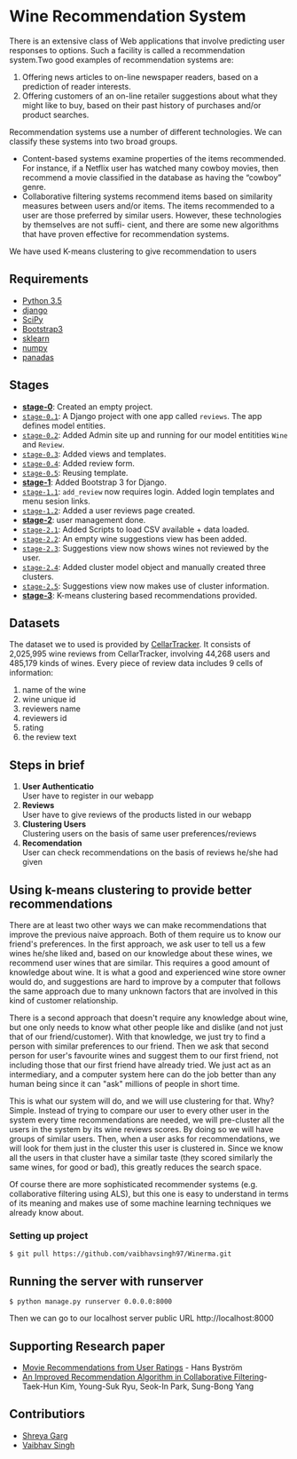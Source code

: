 # Wine Recommendation System  
There is an extensive class of Web applications that involve predicting user
responses to options. Such a facility is called a recommendation system.Two good
examples of recommendation systems are:
1. Offering news articles to on-line newspaper readers, based on a prediction
of reader interests.
2. Offering customers of an on-line retailer suggestions about what they
might like to buy, based on their past history of purchases and/or product
searches.

Recommendation systems use a number of different technologies. We can
classify these systems into two broad groups.
- Content-based systems examine properties of the items recommended. For
instance, if a Netflix user has watched many cowboy movies, then recommend
a movie classified in the database as having the “cowboy” genre.
- Collaborative filtering systems recommend items based on similarity measures
between users and/or items. The items recommended to a user are
those preferred by similar users. However, these technologies by themselves are not suffi-
cient, and there are some new algorithms that have proven effective for
recommendation systems.

We have used K-means clustering to give recommendation to users

## Requirements

* [Python 3.5](https://docs.python.org/3/)
* [django](https://www.djangoproject.com/)
* [SciPy](https://api.mongodb.com/python/current/)
* [Bootstrap3](http://django-bootstrap3.readthedocs.io/en/latest/)
* [sklearn](http://scikit-learn.org/)
* [numpy](http://www.numpy.org/)
* [panadas](http://pandas.pydata.org/)

## Stages

- [**stage-0**](#!): Created an empty project.  
- [`stage-0.1`](#!): A Django project with one app called `reviews`. The app defines model entities.  
- [`stage-0.2`](#!): Added Admin site up and running for our model entitities `Wine` and `Review`.  
- [`stage-0.3`](#!): Added views and templates.  
- [`stage-0.4`](#!): Added review form.
- [`stage-0.5`](#!): Reusing template.  
- [**stage-1**](#!): Added Bootstrap 3 for Django.  
- [`stage-1.1`](#!): `add_review` now requires login. Added login templates and menu sesion links.   
- [`stage-1.2`](#!): Added a user reviews page created.  
- [**stage-2**](#!): user management done.  
- [`stage-2.1`](#!): Added Scripts to load CSV available + data loaded.  
- [`stage-2.2`](#!): An empty wine suggestions view has been added.  
- [`stage-2.3`](#!): Suggestions view now shows wines not reviewed by the user.  
- [`stage-2.4`](#!): Added cluster model object and manually created three clusters.  
- [`stage-2.5`](#!): Suggestions view now makes use of cluster information.  
- [**stage-3**](#!): K-means clustering based recommendations provided.    

## Datasets

The dataset we to used is provided by [CellarTracker](http://www.cellartracker.com/). It consists of 2,025,995
wine reviews from CellarTracker, involving 44,268 users and 485,179 kinds of wines. Every piece of review data includes 9 cells of information:
1. name of the wine
2. wine unique id
3. reviewers name
4. reviewers id
5. rating
6. the review text

## Steps in brief
1. **User Authenticatio**  
User have to register in our webapp
2. **Reviews**  
User have to give reviews of the products listed in our webapp
3. **Clustering Users**  
Clustering users on the basis of same user preferences/reviews
4. **Recomendation**  
User can check recommendations on the basis of reviews he/she had given

## Using k-means clustering to provide better recommendations
There are at least two other ways we can make recommendations that improve the previous naive approach. Both of them require us to know our friend's preferences. In the first approach, we ask user to tell us a few wines he/she liked and, based on our knowledge about these wines, we recommend user wines that are similar. This requires a good amount of knowledge about wine. It is what a good and experienced wine store owner would do, and suggestions are hard to improve by a computer that follows the same approach due to many unknown factors that are involved in this kind of customer relationship.

There is a second approach that doesn't require any knowledge about wine, but one only needs to know what other people like and dislike (and not just that of our friend/customer). With that knowledge, we just try to find a person with similar preferences to our friend. Then we ask that second person for user's favourite wines and suggest them to our first friend, not including those that our first friend have already tried. We just act as an intermediary, and a computer system here can do the job better than any human being since it can "ask" millions of people in short time.

This is what our system will do, and we will use clustering for that. Why? Simple. Instead of trying to compare our user to every other user in the system every time recommendations are needed, we will pre-cluster all the users in the system by its wine reviews scores. By doing so we will have groups of similar users. Then, when a user asks for recommendations, we will look for them just in the cluster this user is clustered in. Since we know all the users in that cluster have a similar taste (they scored similarly the same wines, for good or bad), this greatly reduces the search space.

Of course there are more sophisticated recommender systems (e.g. collaborative filtering using ALS), but this one is easy to understand in terms of its meaning and makes use of some machine learning techniques we already know about.  

### Setting up project
```
$ git pull https://github.com/vaibhavsingh97/Winerma.git
```
## Running the server with runserver

```
$ python manage.py runserver 0.0.0.0:8000
```
Then we can go to our localhost server public URL http://localhost:8000
## Supporting Research paper
* [Movie Recommendations from User Ratings](http://cs229.stanford.edu/proj2013/Bystrom-MovieRecommendationsFromUserRatings.pdf) - Hans Byström
* [An Improved Recommendation Algorithm in Collaborative Filtering](http://link.springer.com/chapter/10.1007/3-540-45705-4_27)- Taek-Hun Kim, Young-Suk Ryu, Seok-In Park, Sung-Bong Yang

## Contributiors
* [Shreya Garg](#!)
* [Vaibhav Singh](github.com/vaibhavsingh97/)
